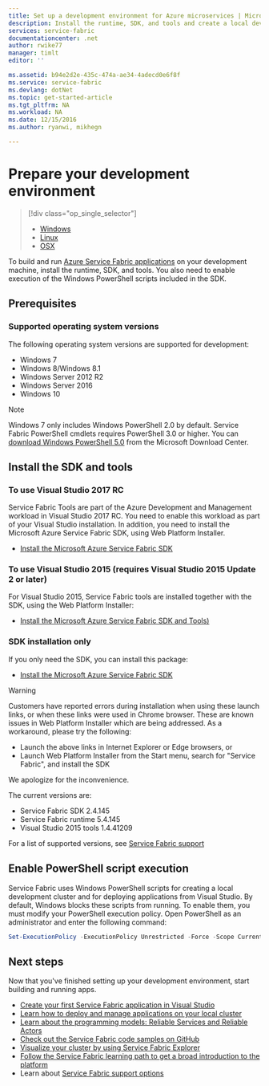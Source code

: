 ```yaml
---
title: Set up a development environment for Azure microservices | Microsoft Docs
description: Install the runtime, SDK, and tools and create a local development cluster. After completing this setup, you will be ready to build applications.
services: service-fabric
documentationcenter: .net
author: rwike77
manager: timlt
editor: ''

ms.assetid: b94e2d2e-435c-474a-ae34-4adecd0e6f8f
ms.service: service-fabric
ms.devlang: dotNet
ms.topic: get-started-article
ms.tgt_pltfrm: NA
ms.workload: NA
ms.date: 12/15/2016
ms.author: ryanwi, mikhegn

---
```

# Prepare your development environment
> [!div class="op_single_selector"]
> * [Windows](service-fabric-get-started.md) 
> * [Linux](service-fabric-get-started-linux.md)
> * [OSX](service-fabric-get-started-mac.md)
> 
> 

 To build and run [Azure Service Fabric applications][1] on your development machine, install the runtime, SDK, and tools. You also need to enable execution of the Windows PowerShell scripts included in the SDK.

## Prerequisites
### Supported operating system versions
The following operating system versions are supported for development:

* Windows 7
* Windows 8/Windows 8.1
* Windows Server 2012 R2
* Windows Server 2016
* Windows 10

> [!NOTE]
> Windows 7 only includes Windows PowerShell 2.0 by default. Service Fabric PowerShell cmdlets requires PowerShell 3.0 or higher. You can [download Windows PowerShell 5.0][powershell5-download] from the Microsoft Download Center.
> 
> 

## Install the SDK and tools
### To use Visual Studio 2017 RC
Service Fabric Tools are part of the Azure Development and Management workload in Visual Studio 2017 RC. You need to enable this workload as part of your Visual Studio installation.
In addition, you need to install the Microsoft Azure Service Fabric SDK, using Web Platform Installer.

* [Install the Microsoft Azure Service Fabric SDK][core-sdk]

### To use Visual Studio 2015 (requires Visual Studio 2015 Update 2 or later)
For Visual Studio 2015, Service Fabric tools are installed together with the SDK, using the Web Platform Installer:

* [Install the Microsoft Azure Service Fabric SDK and Tools)][full-bundle-vs2015]

### SDK installation only
If you only need the SDK, you can install this package:
* [Install the Microsoft Azure Service Fabric SDK][core-sdk]

> [!WARNING]
> Customers have reported errors during installation when using these launch links, or when these links were used in Chrome browser. These are known issues in Web Platform Installer which are being addressed.  As a workaround, please try the following:
>- Launch the above links in Internet Explorer or Edge browsers, or
>- Launch Web Platform Installer from the Start menu, search for "Service Fabric", and install the SDK
> 
> We apologize for the inconvenience. 

The current versions are:
* Service Fabric SDK 2.4.145
* Service Fabric runtime 5.4.145
* Visual Studio 2015 tools 1.4.41209

For a list of supported versions, see [Service Fabric support](service-fabric-support.md)

## Enable PowerShell script execution
Service Fabric uses Windows PowerShell scripts for creating a local development cluster and for deploying applications from Visual Studio. By default, Windows blocks these scripts from running. To enable them, you must modify your PowerShell execution policy. Open PowerShell as an administrator and enter the following command:

```powershell
Set-ExecutionPolicy -ExecutionPolicy Unrestricted -Force -Scope CurrentUser
```

## Next steps
Now that you've finished setting up your development environment, start building and running apps.

* [Create your first Service Fabric application in Visual Studio](service-fabric-create-your-first-application-in-visual-studio.md)
* [Learn how to deploy and manage applications on your local cluster](service-fabric-get-started-with-a-local-cluster.md)
* [Learn about the programming models: Reliable Services and Reliable Actors](service-fabric-choose-framework.md)
* [Check out the Service Fabric code samples on GitHub](https://aka.ms/servicefabricsamples)
* [Visualize your cluster by using Service Fabric Explorer](service-fabric-visualizing-your-cluster.md)
* [Follow the Service Fabric learning path to get a broad introduction to the platform](https://azure.microsoft.com/documentation/learning-paths/service-fabric/)
* Learn about [Service Fabric support options](service-fabric-support.md)

[1]: http://azure.microsoft.com/en-us/campaigns/service-fabric/ "Service Fabric campaign page"
[2]: http://go.microsoft.com/fwlink/?LinkId=517106 "VS RC"
[full-bundle-vs2015]:http://www.microsoft.com/web/handlers/webpi.ashx?command=getinstallerredirect&appid=MicrosoftAzure-ServiceFabric-VS2015 "VS 2015 WebPI link"
[full-bundle-dev15]:http://www.microsoft.com/web/handlers/webpi.ashx?command=getinstallerredirect&appid=MicrosoftAzure-ServiceFabric-Dev15 "Dev15 WebPI link"
[core-sdk]:http://www.microsoft.com/web/handlers/webpi.ashx?command=getinstallerredirect&appid=MicrosoftAzure-ServiceFabric-CoreSDK "Core SDK WebPI link"
[powershell5-download]:https://www.microsoft.com/en-us/download/details.aspx?id=50395

